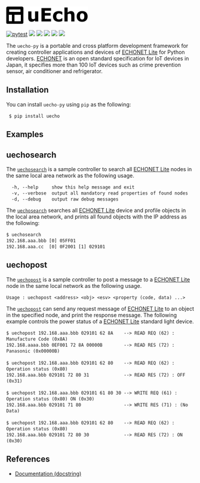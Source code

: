 ![logo](https://raw.githubusercontent.com/cybergarage/uecho-py/main/doc/img/logo.png?token=AAEPHD4KEMD7MIIGJNOQPX3BR7O4M)

[![pytest](https://github.com/cybergarage/uecho-py/actions/workflows/pytest.yml/badge.svg)](https://github.com/cybergarage/uecho-py/actions/workflows/pytest.yml)
![](https://img.shields.io/badge/python-3.6-blue.svg)
![](https://img.shields.io/badge/python-3.7-blue.svg)
![](https://img.shields.io/badge/python-3.8-blue.svg)
![](https://img.shields.io/badge/python-3.9-blue.svg)
![](https://img.shields.io/badge/python-3.10-blue.svg)

The `uecho-py` is a portable and cross platform development framework for creating controller applications and devices of [ECHONET Lite][enet] for Python developers. [ECHONET][enet] is an open standard specification for IoT devices in Japan, it specifies more than 100 IoT devices such as crime prevention sensor, air conditioner and refrigerator.

[enet]:http://echonet.jp/english/

## Installation

You can install `uecho-py` using `pip` as the following:

```
 $ pip install uecho
 ```
## Examples

## uechosearch

The [`uechosearch`](bin/uechosearch.py) is a sample controller to search all [ECHONET Lite][enet] nodes in the same local area network as the following usage.

```
  -h, --help     show this help message and exit
  -v, --verbose  output all mandatory read properties of found nodes
  -d, --debug    output raw debug messages
```

The [`uechosearch`](bin/uechosearch.py) searches all [ECHONET Lite][enet] device and profile objects in the local area network, and prints all found objects with the IP address as the following:

```
$ uechosearch
192.168.aaa.bbb [0] 05FF01 
192.168.aaa.cc  [0] 0F2001 [1] 029101 
```

## uechopost

The [`uechopost`](bin/uechopost.py) is a sample controller to post a message to a [ECHONET Lite][enet] node in the same local network as the following usage.


```
Usage : uechopost <address> <obj> <esv> <property (code, data) ...>
```

The [`uechopost`](bin/uechopost.py) can send any request message of [ECHONET Lite][enet] to an object in the specified node, and print the response message. The following example controls the power status of a [ECHONET Lite][enet] standard light device.

```
$ uechopost 192.168.aaa.bbb 029101 62 8A    --> READ REQ (62) : Manufacture Code (0x8A)
192.168.aaaa.bbb 0EF001 72 8A 00000B        --> READ RES (72) : Panasonic (0x00000B)

$ uechopost 192.168.aaa.bbb 029101 62 80    --> READ REQ (62) : Operation status (0x80)
192.168.aaa.bbb 029101 72 80 31             --> READ RES (72) : OFF (0x31)

$ uechopost 192.168.aaa.bbb 029101 61 80 30 --> WRITE REQ (61) : Operation status (0x80) ON (0x30)
192.168.aaa.bbb 029101 71 80                --> WRITE RES (71) : (No Data)

$ uechopost 192.168.aaa.bbb 029101 62 80    --> READ REQ (62) : Operation status (0x80)
192.168.aaa.bbb 029101 72 80 30             --> READ RES (72) : ON (0x30)
```

## References

* [Documentation (docstring)](https://cybergarage.github.io/uecho-py/)

[enet]:http://echonet.jp/english/
